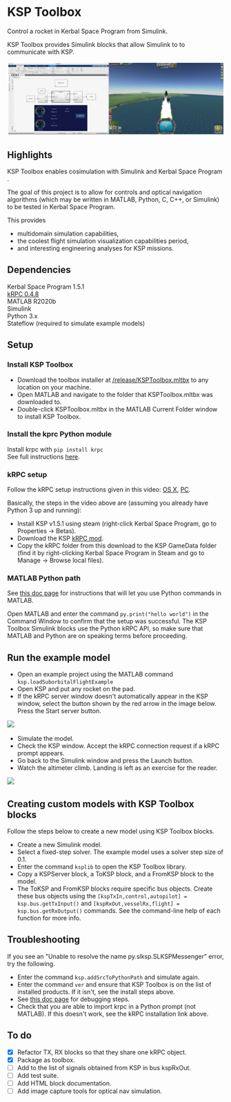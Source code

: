 # KSP Toolbox
Control a rocket in Kerbal Space Program from Simulink.

KSP Toolbox provides Simulink blocks that allow Simulink to to communicate with KSP.

<p float = "left">
    <img src="doc/images/slkspsidebyside.png" width = "800"/>
</p>


## Highlights

KSP Toolbox enables cosimulation with Simulink and Kerbal Space Program .

The goal of this project is to allow for controls and optical navigation
algorithms (which may be written in MATLAB, Python, C, C++, or Simulink)
to be tested in Kerbal Space Program.

This provides
- multidomain simulation capabilities, 
- the coolest flight simulation visualization capabilities period, 
- and interesting engineering analyses for KSP missions.

## Dependencies
Kerbal Space Program 1.5.1  
[kRPC 0.4.8](https://krpc.github.io/krpc)  
MATLAB R2020b  
Simulink    
Python 3.x  
Stateflow (required to simulate example models)


## Setup

### Install KSP Toolbox
- Download the toolbox installer at 
[/release/KSPToolbox.mltbx](https://github.com/brhannan/sl-ksp/tree/main/release) 
to any location on your machine.  
- Open MATLAB and navigate to the folder that KSPToolbox.mltbx was downloaded to.  
- Double-click KSPToolbox.mltbx in the MATLAB Current Folder window to 
install KSP Toolbox.  


### Install the kprc Python module
Install krpc with ```pip install krpc```  
See full instructions 
[here](https://krpc.github.io/krpc/getting-started.html).


### kRPC setup
Follow the kRPC setup instructions given in this video:
[OS X](https://www.youtube.com/watch?v=x6wdnge-hZU&t=0s),
[PC](https://www.youtube.com/watch?v=RQzWri_K_UY).  

Basically, the steps in the video above are (assuming you already have
Python 3 up and running):  
- Install KSP v1.5.1 using steam (right-click Kerbal Space Program, go to
Properties -> Betas).  
- Download the KSP [kRPC mod](https://spacedock.info/mod/69/kRPC).  
- Copy the kRPC folder from this download to the KSP GameData folder (find
it by right-clicking Kerbal Space Program in Steam and go to Manage ->
Browse local files).  


### MATLAB Python path

See 
[this doc page](https://www.mathworks.com/help/matlab/call-python-libraries.html) 
for instructions that will let you use Python commands in MATLAB.

Open MATLAB and enter the command 
```py.print("hello world")``` in the Command Window to confirm that the 
setup was successful. The KSP Toolbox Simulink blocks use the Python kRPC API, so 
make sure that MATLAB and Python are on speaking terms before proceeding.


## Run the example model

- Open an example project using the MATLAB command ```ksp.loadSuborbitalFlightExample```  
- Open KSP and put any rocket on the pad.  
- If the kRPC server window doesn't automatically appear in the KSP window, 
select the button shown by the red arrow in the image below. Press the 
Start server button.  

<p float = "left">
    <img src="doc/images/start-krpc-server-menu.png" width = "300"/>
</p>

- Simulate the model.
- Check the KSP window. Accept the kRPC connection request if a kRPC prompt
appears.  
- Go back to the Simulink window and press the Launch button.  
- Watch the altimeter climb. Landing is left as an exercise for the reader.  

![](https://github.com/brhannan/sl-ksp/blob/main/doc/images/ksplaunchdemo.gif)

## Creating custom models with KSP Toolbox blocks

Follow the steps below to create a new model using KSP Toolbox blocks.
- Create a new Simulink model.
- Select a fixed-step solver. The example model uses a solver step size of 0.1.
- Enter the command ```ksplib``` to open the KSP Toolbox library.
- Copy a KSPServer block, a ToKSP block, and a FromKSP block to the model.
- The ToKSP and FromKSP blocks require specific bus objects. Create these 
bus objects using the 
```[kspTxIn,control,autopilot] = ksp.bus.getTxInput()``` 
and 
```[kspRxOut,vesselRx,flight] = ksp.bus.getRxOutput()``` 
commands. See the command-line help of each function for more info.


## Troubleshooting

If you see an "Unable to resolve the name py.slksp.SLKSPMessenger" error, 
try the following.
- Enter the command ```ksp.addSrcToPythonPath``` and simulate again.
- Enter the command ```ver``` and ensure that KSP Toolbox is on the list 
of installed products. If it isn't, see the install steps above.
- See [this doc page](https://www.mathworks.com/help/matlab/matlab_external/undefined-variable-py-or-function-py-command.html) 
for debugging steps.
- Check that you are able to import krpc in a Python prompt (not MATLAB). 
If this doesn't work, see the kRPC installation link above.


## To do
- [x] Refactor TX, RX blocks so that they share one kRPC object.
- [x] Package as toolbox.
- [ ] Add to the list of signals obtained from KSP in bus kspRxOut.
- [ ] Add test suite.
- [ ] Add HTML block documentation.
- [ ] Add image capture tools for optical nav simulation.
